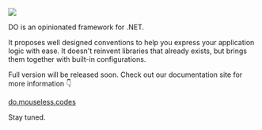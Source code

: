 ![](https://raw.githubusercontent.com/mouseless/do/main/docs/.theme/public/logo-readme.png)

DO is an opinionated framework for .NET.

It proposes well designed conventions to help you express your application
logic with ease. It doesn't reinvent libraries that already exists, but brings
them together with built-in configurations.

Full version will be released soon. Check out our documentation site for more
information :point_down:

[do.mouseless.codes](https://do.mouseless.codes)

Stay tuned.
